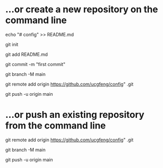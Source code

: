 # …or create a new repository on the command line

echo "# config" >> README.md

git init

git add README.md

git commit -m "first commit"

git branch -M main

git remote add origin https://github.com/ucgfeng/config" .git

git push -u origin main


# …or push an existing repository from the command line

git remote add origin https://github.com/ucgfeng/config" .git

git branch -M main

git push -u origin main
